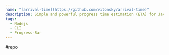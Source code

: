 ```yaml
---
name: "[arrival-time](https://github.com/vitonsky/arrival-time)"
description: Simple and powerful progress time estimation (ETA) for JavaScript
tags:
  - Nodejs
  - CLI
  - Progress-Bar
---
```

#repo